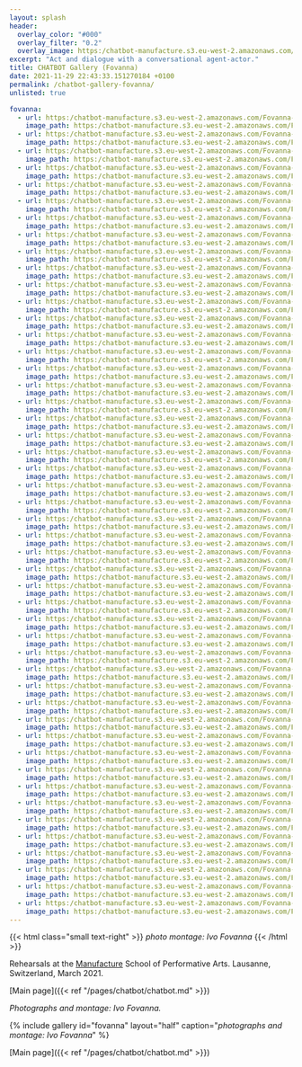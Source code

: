 ```yaml
---
layout: splash
header:
  overlay_color: "#000"
  overlay_filter: "0.2"
  overlay_image: https:/chatbot-manufacture.s3.eu-west-2.amazonaws.com/Fovanna-chatbot-2021-37.webp
excerpt: "Act and dialogue with a conversational agent-actor."
title: CHATBOT Gallery (Fovanna)
date: 2021-11-29 22:43:33.151270184 +0100 
permalink: /chatbot-gallery-fovanna/
unlisted: true

fovanna:
  - url: https:/chatbot-manufacture.s3.eu-west-2.amazonaws.com/Fovanna-chatbot-2021-01.webp
    image_path: https:/chatbot-manufacture.s3.eu-west-2.amazonaws.com/Fovanna-chatbot-2021-01.low.webp
  - url: https:/chatbot-manufacture.s3.eu-west-2.amazonaws.com/Fovanna-chatbot-2021-02.webp
    image_path: https:/chatbot-manufacture.s3.eu-west-2.amazonaws.com/Fovanna-chatbot-2021-02.low.webp
  - url: https:/chatbot-manufacture.s3.eu-west-2.amazonaws.com/Fovanna-chatbot-2021-03.webp
    image_path: https:/chatbot-manufacture.s3.eu-west-2.amazonaws.com/Fovanna-chatbot-2021-03.low.webp
  - url: https:/chatbot-manufacture.s3.eu-west-2.amazonaws.com/Fovanna-chatbot-2021-05.webp
    image_path: https:/chatbot-manufacture.s3.eu-west-2.amazonaws.com/Fovanna-chatbot-2021-05.low.webp
  - url: https:/chatbot-manufacture.s3.eu-west-2.amazonaws.com/Fovanna-chatbot-2021-04.webp
    image_path: https:/chatbot-manufacture.s3.eu-west-2.amazonaws.com/Fovanna-chatbot-2021-04.low.webp
  - url: https:/chatbot-manufacture.s3.eu-west-2.amazonaws.com/Fovanna-chatbot-2021-06.webp
    image_path: https:/chatbot-manufacture.s3.eu-west-2.amazonaws.com/Fovanna-chatbot-2021-06.low.webp
  - url: https:/chatbot-manufacture.s3.eu-west-2.amazonaws.com/Fovanna-chatbot-2021-07.webp
    image_path: https:/chatbot-manufacture.s3.eu-west-2.amazonaws.com/Fovanna-chatbot-2021-07.low.webp
  - url: https:/chatbot-manufacture.s3.eu-west-2.amazonaws.com/Fovanna-chatbot-2021-08.webp
    image_path: https:/chatbot-manufacture.s3.eu-west-2.amazonaws.com/Fovanna-chatbot-2021-08.low.webp
  - url: https:/chatbot-manufacture.s3.eu-west-2.amazonaws.com/Fovanna-chatbot-2021-09.webp
    image_path: https:/chatbot-manufacture.s3.eu-west-2.amazonaws.com/Fovanna-chatbot-2021-09.low.webp
  - url: https:/chatbot-manufacture.s3.eu-west-2.amazonaws.com/Fovanna-chatbot-2021-10.webp
    image_path: https:/chatbot-manufacture.s3.eu-west-2.amazonaws.com/Fovanna-chatbot-2021-10.low.webp
  - url: https:/chatbot-manufacture.s3.eu-west-2.amazonaws.com/Fovanna-chatbot-2021-11.webp
    image_path: https:/chatbot-manufacture.s3.eu-west-2.amazonaws.com/Fovanna-chatbot-2021-11.low.webp
  - url: https:/chatbot-manufacture.s3.eu-west-2.amazonaws.com/Fovanna-chatbot-2021-12.webp
    image_path: https:/chatbot-manufacture.s3.eu-west-2.amazonaws.com/Fovanna-chatbot-2021-12.low.webp
  - url: https:/chatbot-manufacture.s3.eu-west-2.amazonaws.com/Fovanna-chatbot-2021-13.webp
    image_path: https:/chatbot-manufacture.s3.eu-west-2.amazonaws.com/Fovanna-chatbot-2021-13.low.webp
  - url: https:/chatbot-manufacture.s3.eu-west-2.amazonaws.com/Fovanna-chatbot-2021-15.webp
    image_path: https:/chatbot-manufacture.s3.eu-west-2.amazonaws.com/Fovanna-chatbot-2021-15.low.webp
  - url: https:/chatbot-manufacture.s3.eu-west-2.amazonaws.com/Fovanna-chatbot-2021-14.webp
    image_path: https:/chatbot-manufacture.s3.eu-west-2.amazonaws.com/Fovanna-chatbot-2021-14.low.webp
  - url: https:/chatbot-manufacture.s3.eu-west-2.amazonaws.com/Fovanna-chatbot-2021-16.webp
    image_path: https:/chatbot-manufacture.s3.eu-west-2.amazonaws.com/Fovanna-chatbot-2021-16.low.webp
  - url: https:/chatbot-manufacture.s3.eu-west-2.amazonaws.com/Fovanna-chatbot-2021-17.webp
    image_path: https:/chatbot-manufacture.s3.eu-west-2.amazonaws.com/Fovanna-chatbot-2021-17.low.webp
  - url: https:/chatbot-manufacture.s3.eu-west-2.amazonaws.com/Fovanna-chatbot-2021-18.webp
    image_path: https:/chatbot-manufacture.s3.eu-west-2.amazonaws.com/Fovanna-chatbot-2021-18.low.webp
  - url: https:/chatbot-manufacture.s3.eu-west-2.amazonaws.com/Fovanna-chatbot-2021-19.webp
    image_path: https:/chatbot-manufacture.s3.eu-west-2.amazonaws.com/Fovanna-chatbot-2021-19.low.webp
  - url: https:/chatbot-manufacture.s3.eu-west-2.amazonaws.com/Fovanna-chatbot-2021-20.webp
    image_path: https:/chatbot-manufacture.s3.eu-west-2.amazonaws.com/Fovanna-chatbot-2021-20.low.webp
  - url: https:/chatbot-manufacture.s3.eu-west-2.amazonaws.com/Fovanna-chatbot-2021-21.webp
    image_path: https:/chatbot-manufacture.s3.eu-west-2.amazonaws.com/Fovanna-chatbot-2021-21.low.webp
  - url: https:/chatbot-manufacture.s3.eu-west-2.amazonaws.com/Fovanna-chatbot-2021-24.webp
    image_path: https:/chatbot-manufacture.s3.eu-west-2.amazonaws.com/Fovanna-chatbot-2021-24.low.webp
  - url: https:/chatbot-manufacture.s3.eu-west-2.amazonaws.com/Fovanna-chatbot-2021-22.webp
    image_path: https:/chatbot-manufacture.s3.eu-west-2.amazonaws.com/Fovanna-chatbot-2021-22.low.webp
  - url: https:/chatbot-manufacture.s3.eu-west-2.amazonaws.com/Fovanna-chatbot-2021-23.webp
    image_path: https:/chatbot-manufacture.s3.eu-west-2.amazonaws.com/Fovanna-chatbot-2021-23.low.webp
  - url: https:/chatbot-manufacture.s3.eu-west-2.amazonaws.com/Fovanna-chatbot-2021-25.webp
    image_path: https:/chatbot-manufacture.s3.eu-west-2.amazonaws.com/Fovanna-chatbot-2021-25.low.webp
  - url: https:/chatbot-manufacture.s3.eu-west-2.amazonaws.com/Fovanna-chatbot-2021-27.webp
    image_path: https:/chatbot-manufacture.s3.eu-west-2.amazonaws.com/Fovanna-chatbot-2021-27.low.webp
  - url: https:/chatbot-manufacture.s3.eu-west-2.amazonaws.com/Fovanna-chatbot-2021-26.webp
    image_path: https:/chatbot-manufacture.s3.eu-west-2.amazonaws.com/Fovanna-chatbot-2021-26.low.webp
  - url: https:/chatbot-manufacture.s3.eu-west-2.amazonaws.com/Fovanna-chatbot-2021-28.webp
    image_path: https:/chatbot-manufacture.s3.eu-west-2.amazonaws.com/Fovanna-chatbot-2021-28.low.webp
  - url: https:/chatbot-manufacture.s3.eu-west-2.amazonaws.com/Fovanna-chatbot-2021-29.webp
    image_path: https:/chatbot-manufacture.s3.eu-west-2.amazonaws.com/Fovanna-chatbot-2021-29.low.webp
  - url: https:/chatbot-manufacture.s3.eu-west-2.amazonaws.com/Fovanna-chatbot-2021-30.webp
    image_path: https:/chatbot-manufacture.s3.eu-west-2.amazonaws.com/Fovanna-chatbot-2021-30.low.webp
  - url: https:/chatbot-manufacture.s3.eu-west-2.amazonaws.com/Fovanna-chatbot-2021-31.webp
    image_path: https:/chatbot-manufacture.s3.eu-west-2.amazonaws.com/Fovanna-chatbot-2021-31.low.webp
  - url: https:/chatbot-manufacture.s3.eu-west-2.amazonaws.com/Fovanna-chatbot-2021-32.webp
    image_path: https:/chatbot-manufacture.s3.eu-west-2.amazonaws.com/Fovanna-chatbot-2021-32.low.webp
  - url: https:/chatbot-manufacture.s3.eu-west-2.amazonaws.com/Fovanna-chatbot-2021-33.webp
    image_path: https:/chatbot-manufacture.s3.eu-west-2.amazonaws.com/Fovanna-chatbot-2021-33.low.webp
  - url: https:/chatbot-manufacture.s3.eu-west-2.amazonaws.com/Fovanna-chatbot-2021-34.webp
    image_path: https:/chatbot-manufacture.s3.eu-west-2.amazonaws.com/Fovanna-chatbot-2021-34.low.webp
  - url: https:/chatbot-manufacture.s3.eu-west-2.amazonaws.com/Fovanna-chatbot-2021-35.webp
    image_path: https:/chatbot-manufacture.s3.eu-west-2.amazonaws.com/Fovanna-chatbot-2021-35.low.webp
  - url: https:/chatbot-manufacture.s3.eu-west-2.amazonaws.com/Fovanna-chatbot-2021-36.webp
    image_path: https:/chatbot-manufacture.s3.eu-west-2.amazonaws.com/Fovanna-chatbot-2021-36.low.webp
  - url: https:/chatbot-manufacture.s3.eu-west-2.amazonaws.com/Fovanna-chatbot-2021-37.webp
    image_path: https:/chatbot-manufacture.s3.eu-west-2.amazonaws.com/Fovanna-chatbot-2021-37.low.webp
  - url: https:/chatbot-manufacture.s3.eu-west-2.amazonaws.com/Fovanna-chatbot-2021-38.webp
    image_path: https:/chatbot-manufacture.s3.eu-west-2.amazonaws.com/Fovanna-chatbot-2021-38.low.webp
  - url: https:/chatbot-manufacture.s3.eu-west-2.amazonaws.com/Fovanna-chatbot-2021-39.webp
    image_path: https:/chatbot-manufacture.s3.eu-west-2.amazonaws.com/Fovanna-chatbot-2021-39.low.webp
  - url: https:/chatbot-manufacture.s3.eu-west-2.amazonaws.com/Fovanna-chatbot-2021-40.webp
    image_path: https:/chatbot-manufacture.s3.eu-west-2.amazonaws.com/Fovanna-chatbot-2021-40.low.webp
  - url: https:/chatbot-manufacture.s3.eu-west-2.amazonaws.com/Fovanna-chatbot-2021-41.webp
    image_path: https:/chatbot-manufacture.s3.eu-west-2.amazonaws.com/Fovanna-chatbot-2021-41.low.webp
  - url: https:/chatbot-manufacture.s3.eu-west-2.amazonaws.com/Fovanna-chatbot-2021-42.webp
    image_path: https:/chatbot-manufacture.s3.eu-west-2.amazonaws.com/Fovanna-chatbot-2021-42.low.webp
  - url: https:/chatbot-manufacture.s3.eu-west-2.amazonaws.com/Fovanna-chatbot-2021-43.webp
    image_path: https:/chatbot-manufacture.s3.eu-west-2.amazonaws.com/Fovanna-chatbot-2021-43.low.webp
  - url: https:/chatbot-manufacture.s3.eu-west-2.amazonaws.com/Fovanna-chatbot-2021-46.webp
    image_path: https:/chatbot-manufacture.s3.eu-west-2.amazonaws.com/Fovanna-chatbot-2021-46.low.webp
  - url: https:/chatbot-manufacture.s3.eu-west-2.amazonaws.com/Fovanna-chatbot-2021-44.webp
    image_path: https:/chatbot-manufacture.s3.eu-west-2.amazonaws.com/Fovanna-chatbot-2021-44.low.webp
  - url: https:/chatbot-manufacture.s3.eu-west-2.amazonaws.com/Fovanna-chatbot-2021-45.webp
    image_path: https:/chatbot-manufacture.s3.eu-west-2.amazonaws.com/Fovanna-chatbot-2021-45.low.webp
  - url: https:/chatbot-manufacture.s3.eu-west-2.amazonaws.com/Fovanna-chatbot-2021-47.webp
    image_path: https:/chatbot-manufacture.s3.eu-west-2.amazonaws.com/Fovanna-chatbot-2021-47.low.webp
  - url: https:/chatbot-manufacture.s3.eu-west-2.amazonaws.com/Fovanna-chatbot-2021-48.webp
    image_path: https:/chatbot-manufacture.s3.eu-west-2.amazonaws.com/Fovanna-chatbot-2021-48.low.webp
---
```


{{< html class="small text-right" >}}
*photo montage: Ivo Fovanna*
{{< /html >}}

Rehearsals at the [Manufacture](https://www.manufacture.ch/) School of Performative Arts.
Lausanne, Switzerland, March 2021.

[Main page]({{< ref "/pages/chatbot/chatbot.md" >}})

*Photographs and montage: Ivo Fovanna.*

{% include gallery id="fovanna" layout="half" caption="*photographs and montage: Ivo Fovanna*" %}

[Main page]({{< ref "/pages/chatbot/chatbot.md" >}})

